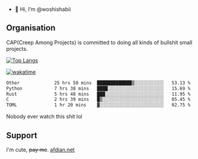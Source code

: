 - 👋 Hi, I’m @woshishabii

## Organisation

CAP(Creep Among Projects) is committed to doing all kinds of bullshit small projects.

[![Top Langs](https://github-readme-stats.vercel.app/api/top-langs/?username=woshishabii&layout=compact)](https://github.com/anuraghazra/github-readme-stats)

[![wakatime](https://wakatime.com/badge/user/34d02784-acc1-4a16-82d7-33fdb53c4ed6.svg)](https://wakatime.com/@34d02784-acc1-4a16-82d7-33fdb53c4ed6)


<!--START_SECTION:waka-->

```txt
Other             25 hrs 50 mins  █████████████▒░░░░░░░░░░░   53.13 %
Python            7 hrs 38 mins   ████░░░░░░░░░░░░░░░░░░░░░   15.69 %
Rust              5 hrs 48 mins   ███░░░░░░░░░░░░░░░░░░░░░░   11.95 %
C                 2 hrs 39 mins   █▒░░░░░░░░░░░░░░░░░░░░░░░   05.45 %
TOML              1 hr 20 mins    ▓░░░░░░░░░░░░░░░░░░░░░░░░   02.75 %
```

<!--END_SECTION:waka-->

Nobody ever watch this shit lol

## Support
I'm cute, ~~pay me~~.
[afdian.net](https://afdian.com/a/woshishabi)

<!---
woshishabii/woshishabii is a ✨ special ✨ repository because its `README.md` (this file) appears on your GitHub profile.
You can click the Preview link to take a look at your changes.
--->
